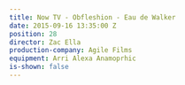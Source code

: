 ```yaml
---
title: Now TV - Obfleshion - Eau de Walker
date: 2015-09-16 13:35:00 Z
position: 28
director: Zac Ella
production-company: Agile Films
equipment: Arri Alexa Anamoprhic
is-shown: false
---
```


